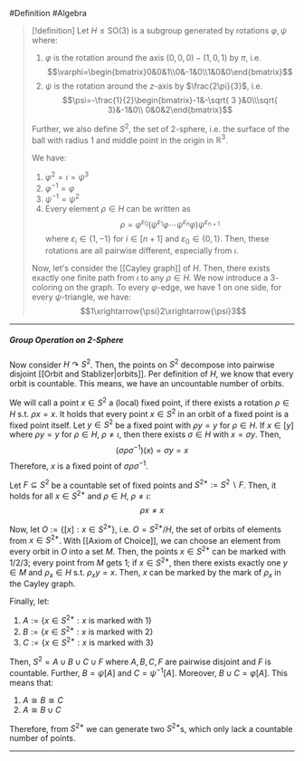 #Definition #Algebra

> [!definition]
> Let $H \leq \text{SO}(3)$ is a subgroup generated by rotations $\varphi,\psi$ where: 
> 1. $\varphi$ is the rotation around the axis $(0,0,0)-(1,0,1)$ by $\pi$, i.e. $$\varphi=\begin{bmatrix}0&0&1\\0&-1&0\\1&0&0\end{bmatrix}$$
> 2. $\psi$ is the rotation around the $z$-axis by $\frac{2\pi}{3}$, i.e. $$\psi=-\frac{1}{2}\begin{bmatrix}-1&-\sqrt{ 3 }&0\\\sqrt{ 3}&-1&0\\ 0&0&2\end{bmatrix}$$
> 
> Further, we also define $S^2$, the set of 2-sphere, i.e. the surface of the ball with radius 1 and middle point in the origin in $\mathbb{R}^3$.
> 
> We have:
> 1. $\varphi^{2} = \iota=\psi^3$
> 2. $\varphi^{-1}=\varphi$
> 3. $\psi^{-1}=\psi^{2}$
> 4. Every element $\rho\in H$ can be written as $$\rho=\varphi^{\varepsilon_{0}}(\psi^{\varepsilon_{1}}\varphi \cdots \psi^{\varepsilon_{n}}\varphi)\psi^{\varepsilon_{n+1}}$$ where $\varepsilon_{i}\in \{ 1,-1 \}$ for $i\in[n+1]$ and $\varepsilon_{0}\in \{ 0,1 \}$. Then, these rotations are all pairwise different, especially from $\iota$.
> 
> Now, let's consider the [[Cayley graph]] of $H$. Then, there exists exactly one finite path from $\iota$ to any $\rho\in H$. We now introduce a $3$-coloring on the graph. To every $\varphi$-edge, we have 1 on one side, for every $\psi$-triangle, we have: 
> $$1\xrightarrow{\psi}2\xrightarrow{\psi}3$$ 

---
##### Group Operation on 2-Sphere
Now consider $H \curvearrowright S^{2}$. Then, the points on $S^{2}$ decompose into pairwise disjoint [[Orbit and Stablizer|orbits]]. Per definition of $H$, we know that every orbit is countable. This means, we have an uncountable number of orbits.

We will call a point $x\in S^{2}$ a (local) fixed point, if there exists a rotation $\rho \in H$ s.t. $\rho x=x$. It holds that every point $x\in S^{2}$ in an orbit of a fixed point is a fixed point itself. Let $y\in S^{2}$ be a fixed point with $\rho y = y$ for $\rho\in H$. If $x\in[y]$ where $\rho y = y$ for $\rho\in H$, $\rho \neq \iota$, then there exists $\sigma\in H$ with $x=\sigma y$. Then, 
$$(\sigma \rho \sigma^{-1})(x)=\sigma y = x$$Therefore, $x$ is a fixed point of $\sigma \rho \sigma^{-1}$.

Let $F \subseteq S^{2}$ be a countable set of fixed points and $S^{2*}:= S^{2} \backslash F$. Then, it holds for all $x\in S^{2*}$ and $\rho\in H$, $\rho \neq \iota$: $$\rho x \neq x$$

Now, let $O:= \{ [x]: x\in S^{2*} \}$, i.e. $O = S^{2*}/H$, the set of orbits of elements from $x\in S^{2*}$. With [[Axiom of Choice]], we can choose an element from every orbit in $O$ into a set $M$. Then, the points $x\in S^{2*}$ can be marked with $1/2/3$; every point from $M$ gets 1; if $x\in S^{2*}$, then there exists exactly one $y\in M$ and $\rho_{x}\in H$ s.t. $\rho_{x}y=x$. Then, $x$ can be marked by the mark of $\rho_{x}$ in the Cayley graph.

Finally, let: 
1. $A:= \{ x\in S^{2*} : x \text{ is marked with }1 \}$
2. $B:= \{ x\in S^{2*} : x \text{ is marked with }2 \}$
3. $C:= \{ x\in S^{2*} : x \text{ is marked with }3 \}$

Then, $S^{2}=A \cup B \cup C \cup F$ where $A,B,C,F$ are pairwise disjoint and $F$ is countable. Further, $B = \psi[A]$ and $C = \psi^{-1}[A]$. Moreover, $B \cup C = \varphi[A]$. This means that: 
1. $A \cong B \cong C$
2. $A \cong B \cup C$
   
Therefore, from $S^{2*}$ we can generate two $S^{2*}$s, which only lack a countable number of points.

---
